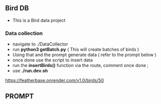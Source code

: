 ## Bird DB

- This is a Bird data project

### Data collection 

- navigate to ./DataCollector
- run **python3 getBatch.py** ( This will create batches of birds )
- Using that and the prompt generate data ( refer to the prompt below )
- once done use the script to insert data 
- run the **insertBirds()** function via the route, comment once done ;
- use **./run.dev.sh**


https://featherbase.onrender.com/v1.0/birds/50


## PROMPT